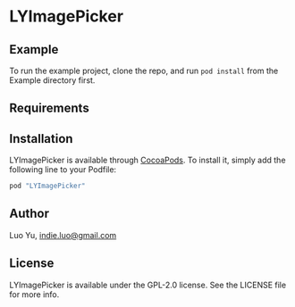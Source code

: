# LYImagePicker


## Example

To run the example project, clone the repo, and run `pod install` from the Example directory first.

## Requirements

## Installation

LYImagePicker is available through [CocoaPods](http://cocoapods.org). To install
it, simply add the following line to your Podfile:

```ruby
pod "LYImagePicker"
```

## Author

Luo Yu, indie.luo@gmail.com

## License

LYImagePicker is available under the GPL-2.0 license. See the LICENSE file for more info.
